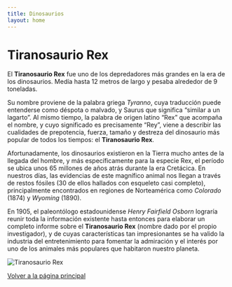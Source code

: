 ```yaml
---
title: Dinosaurios
layout: home
---
```


# Tiranosaurio Rex

El **Tiranosaurio Rex** fue uno de los depredadores más grandes en la era de los dinosaurios. Medía hasta 12 metros de largo y pesaba alrededor de 9 toneladas. 

Su nombre proviene de la palabra griega *Tyranno*, cuya traducción puede entenderse como déspota o malvado, y Saurus que significa “similar a un lagarto”. Al mismo tiempo, la palabra de origen latino “Rex” que acompaña el nombre, y cuyo significado es precisamente “Rey”, viene a describir las cualidades de prepotencia, fuerza, tamaño y destreza del dinosaurio más popular de todos los tiempos: el **Tiranosaurio Rex**.

Afortunadamente, los dinosaurios existieron en la Tierra mucho antes de la llegada del hombre, y más específicamente para la especie Rex, el período se ubica unos 65 millones de años atrás durante la era Cretácica. En nuestros días, las evidencias de este magnífico animal nos llegan a través de restos fósiles (30 de ellos hallados con esqueleto casi completo), principalmente encontrados en regiones de Norteamérica como *Colorado* (1874) y *Wyoming* (1890).

En 1905, el paleontólogo estadounidense *Henry Fairfield Osborn* lograría reunir toda la información existente hasta entonces para elaborar un completo informe sobre el **Tiranosaurio Rex** (nombre dado por el propio investigador), y de cuyas características tan impresionantes se ha valido la industria del entretenimiento para fomentar la admiración y el interés por uno de los animales más populares que habitaron nuestro planeta.

![Tiranosaurio Rex](https://www.tododinosaurios.com/blog/wp-content/uploads/2023/03/NicePng_dinosaur-png_269235.png)

[Volver a la página principal](https://perperiv9.github.io/ivan_perperiv9.github.io/)
